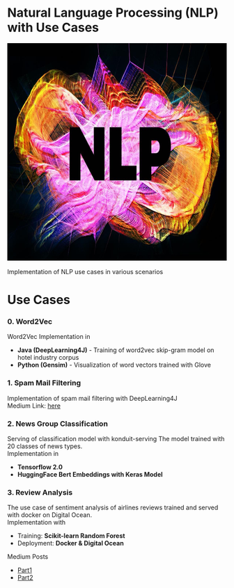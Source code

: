 # Natural Language Processing (NLP) with Use Cases
<p align="center">
  <img width="700" height="500" src="metadata/nlp.jpg">
</p>  
Implementation of NLP use cases in various scenarios

# Use Cases
### **0. Word2Vec**  
Word2Vec Implementation in  
- **Java (DeepLearning4J)** - Training of word2vec skip-gram model on hotel industry corpus  
- **Python (Gensim)** - Visualization of word vectors trained with Glove


### **1. Spam Mail Filtering**  
Implementation of spam mail filtering with DeepLearning4J  
Medium Link: [here](https://link.medium.com/dtyjReZQM2)


### **2. News Group Classification**  
Serving of classification model with konduit-serving
The model trained with 20 classes of news types.  
Implementation in
- **Tensorflow 2.0**
- **HuggingFace Bert Embeddings with Keras Model**


### **3. Review Analysis**  
The use case of sentiment analysis of airlines reviews trained and served with docker on Digital Ocean.  
Implementation with
- Training: **Scikit-learn Random Forest**
- Deployment: **Docker & Digital Ocean**

Medium Posts
- [Part1](https://medium.datadriveninvestor.com/nlp-review-analysis-part-1-model-training-531f7f470b87)
- [Part2](https://medium.datadriveninvestor.com/nlp-review-analysis-part-2-model-serving-on-digital-ocean-a76d296eb53c)
